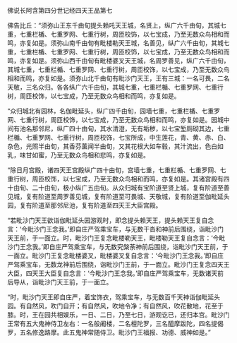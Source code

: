   佛说长阿含第四分世记经四天王品第七

  佛告比丘：“须弥山王东千由旬提头赖吒天王城，名贤上，纵广六千由旬，其城七重，七重栏楯、七重罗网、七重行树，周匝校饰，以七宝成，乃至无数众鸟相和而鸣，亦复如是。须弥山南千由旬有毗楼勒天王城，名善见，纵广六千由旬，其城七重，七重栏楯、七重罗网、七重行树，周匝校饰，以七宝成，乃至无数众鸟相和而鸣，亦复如是。须弥山西千由旬有毗楼婆叉天王城，名周罗善见，纵广六千由旬，其城七重，七重栏楯、七重罗网、七重行树，周匝校饰，以七宝成，乃至无数众鸟相和而鸣，亦复如是。须弥山北千由旬有毗沙门天王，王有三城：一名可畏，二名天敬，三名众归。各各纵广六千由旬，其城七重，七重栏楯、七重罗网、七重行树，周匝校饰，以七宝成，乃至无数众鸟相和而鸣，亦复如是。

  “众归城北有园林，名伽毗延头，纵广四千由旬，园墙七重，七重栏楯、七重罗网、七重行树，周匝校饰，以七宝成，乃至无数众鸟相和而鸣，亦复如是。园城中间有池名那邻尼，纵广四十由旬，其水清澄，无有垢秽，以七宝堑厕砌其边，七重栏楯、七重罗网、七重行树，周匝校饰，七宝所成，中生莲花，青、黄、赤、白、杂色，光照半由旬，其香芬薰闻半由旬，又其花根大如车毂，其汁流出，色白如乳，味甘如蜜，乃至无数众鸟相和悲鸣，亦复如是。

  “除日月宫殿，诸四天王宫殿纵广四十由旬，宫墙七重，七重栏楯、七重罗网、七重行树，周匝校饰，以七宝成，乃至无数众鸟相和而鸣，亦复如是。其诸宫殿有四十由旬、二十由旬，极小纵广五由旬。从众归城有宝阶道至贤上城，复有阶道至善见城，复有阶道至周罗善见城，复有阶道至可畏城、天敬城，复有阶道至伽毗延头园，复有阶道至那邻尼池，复有阶道至四天王大臣宫殿。

  “若毗沙门天王欲诣伽毗延头园游观时，即念提头赖天王，提头赖天王复自念言：‘今毗沙门王念我。’即自庄严驾乘宝车，与无数干沓和神前后围绕，诣毗沙门天王前，于一面立。时，毗沙门王复念毗楼勒天王，毗楼勒天王复自念言：‘今毗沙门王念我。’即自庄严驾乘宝车，与无数究槃荼神前后围绕，诣毗沙门天王前，于一面立。毗沙门王复念毗楼婆叉，毗楼婆叉复自念言：‘今毗沙门王念我。’即自庄严驾乘宝车，无数龙神前后围绕，诣毗沙门王前，于一面立。毗沙门王复念四天王大臣，四天王大臣复自念言：‘今毗沙门王念我。’即自庄严驾乘宝车，无数诸天前后导从，诣毗沙门天王前，于一面立。

  “时，毗沙门天王即自庄严，着宝饰衣，驾乘宝车，与无数百千天神诣伽毗延头园。有自然风，吹门自开；有自然风，吹地令净；有自然风，吹花散地，花至于膝。时，王在园共相娱乐，一日、二日，乃至七日，游观讫已，还归本宫。毗沙门王常有五大鬼神侍卫左右：一名般阇楼，二名檀陀罗，三名醯摩跋陀，四名提偈罗，五名修逸路摩。此五鬼神常随侍卫。毗沙门王福报、功德、威神如是。”

